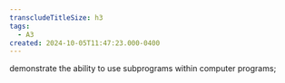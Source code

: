 ```yaml
---
transcludeTitleSize: h3
tags:
  - A3
created: 2024-10-05T11:47:23.000-0400
---
```

demonstrate the ability to use subprograms within computer programs;